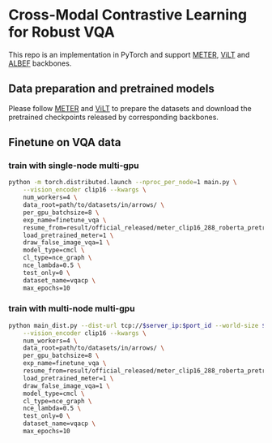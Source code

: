 # Cross-Modal Contrastive Learning for Robust VQA

This repo is an implementation in PyTorch and support [METER](https://github.com/zdou0830/METER), [ViLT](https://github.com/dandelin/ViLT) and [ALBEF](https://github.com/salesforce/ALBEF) backbones.


## Data preparation and pretrained models

Please follow [METER](https://github.com/zdou0830/METER) and [ViLT](https://github.com/dandelin/ViLT/blob/master/DATA.md) to prepare the datasets and download the pretrained checkpoints released by corresponding backbones.


## Finetune on VQA data
### train with single-node multi-gpu
```bash
python -m torch.distributed.launch --nproc_per_node=1 main.py \
    --vision_encoder clip16 --kwargs \
    num_workers=4 \
    data_root=path/to/datasets/in/arrows/ \
    per_gpu_batchsize=8 \
    exp_name=finetune_vqa \
    resume_from=result/official_released/meter_clip16_288_roberta_pretrain.ckpt \
    load_pretrained_meter=1 \
    draw_false_image_vqa=1 \
    model_type=cmcl \
    cl_type=nce_graph \
    nce_lambda=0.5 \
    test_only=0 \
    dataset_name=vqacp \
    max_epochs=10
```

### train with multi-node multi-gpu
```bash
python main_dist.py --dist-url tcp://$server_ip:$port_id --world-size $num_machines --rank 0 --multiprocessing-distributed \
    --vision_encoder clip16 --kwargs \
    num_workers=4 \
    data_root=path/to/datasets/in/arrows/ \
    per_gpu_batchsize=8 \
    exp_name=finetune_vqa \
    resume_from=result/official_released/meter_clip16_288_roberta_pretrain.ckpt \
    load_pretrained_meter=1 \
    draw_false_image_vqa=1 \
    model_type=cmcl \
    cl_type=nce_graph \
    nce_lambda=0.5 \
    test_only=0 \
    dataset_name=vqacp \
    max_epochs=10
```
